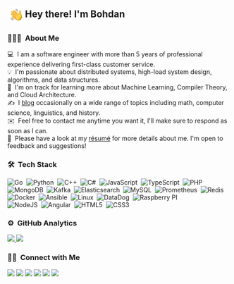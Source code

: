 ## <img alt="Night Coding" src="./hand_wave.gif" width='40' align="center"/>Hey there! I'm Bohdan

<!-- ## 👋 &nbsp;Hey there! I'm Bohdan -->

### 👨🏻‍💻 &nbsp;About Me

💻 &nbsp;I am a software engineer with more than 5 years of professional experience delivering first-class customer service.\
💡 &nbsp;I'm passionate about distributed systems, high-load system design, algorithms, and data structures.\
🌱 &nbsp;I'm on track for learning more about Machine Learning, Compiler Theory, and Cloud Architecture.\
✍️ &nbsp;I [blog](https://t.me/moderndev) occasionally on a wide range of topics including math, computer science, linguistics, and history.\
✉️ &nbsp;Feel free to contact me anytime you want it, I'll make sure to respond as soon as I can.\
📄 &nbsp;Please have a look at my [résumé](https://linkedin.com/in/bohdan-shtepan) for more details about me. I'm open to feedback and suggestions!

### 🛠 &nbsp;Tech Stack

![Go](https://img.shields.io/badge/-Go-272822?style=flat&logo=go)&nbsp;
![Python](https://img.shields.io/badge/-Python-272822?style=flat&logo=python)&nbsp;
![C++](https://img.shields.io/badge/-C++-272822?style=flat&logo=C%2B%2B&)&nbsp;
![C#](https://img.shields.io/badge/-C%23-272822?style=flat&logo=c%20sharp)&nbsp;
![JavaScript](https://img.shields.io/badge/-JavaScript-272822?style=flat&logo=javascript)&nbsp;
![TypeScript](https://img.shields.io/badge/-TypeScript-272822?style=flat&logo=typescript)&nbsp;
![PHP](https://img.shields.io/badge/-PHP-272822?style=flat&logo=php)\
![MongoDB](https://img.shields.io/badge/-MongoDB-272822?style=flat&logo=MongoDB)&nbsp;
![Kafka](https://img.shields.io/badge/-Kafka-272822?style=flat&logo=apache%20kafka)&nbsp;
![Elasticsearch](https://img.shields.io/badge/-Elasticsearch-272822?style=flat&logo=elasticsearch)&nbsp;
![MySQL](https://img.shields.io/badge/-MySQL-272822?style=flat&logo=mysql)&nbsp;
![Prometheus](https://img.shields.io/badge/-Prometheus-272822?style=flat&logo=prometheus)&nbsp;
![Redis](https://img.shields.io/badge/-Redis-272822?style=flat&logo=redis)\
![Docker](https://img.shields.io/badge/-Docker-272822?style=flat&logo=docker)&nbsp;
![Ansible](https://img.shields.io/badge/-Ansible-272822?style=flat&logo=ansible)&nbsp;
![Linux](https://img.shields.io/badge/-Linux-272822?style=flat&logo=linux)&nbsp;
![DataDog](https://img.shields.io/badge/-DataDog-272822?style=flat&logo=datadog)&nbsp;
![Raspberry PI](https://img.shields.io/badge/-Raspberry%20Pi-272822?style=flat&logo=raspberry%20pi)\
![NodeJS](https://img.shields.io/badge/-NodeJS-272822?style=flat&logo=Node.js)&nbsp;
![Angular](https://img.shields.io/badge/-Angular-272822?style=flat&logo=angular)&nbsp;
![HTML5](https://img.shields.io/badge/-HTML5-272822?style=flat&logo=html5)&nbsp;
![CSS3](https://img.shields.io/badge/-CSS3-272822?style=flat&logo=css3)&nbsp;

### ⚙️ &nbsp;GitHub Analytics

<p align="left">
<a href="https://github.com/virtyaluk">
  <img height="180em" src="https://github-readme-stats-eight-theta.vercel.app/api?username=virtyaluk&show_icons=true&theme=monokai&include_all_commits=true&count_private=true"/>
  <img height="180em" src="https://github-readme-stats-eight-theta.vercel.app/api/top-langs/?username=virtyaluk&layout=compact&langs_count=8&theme=monokai"/>
</a>
</p>

### 🤝🏻 &nbsp;Connect with Me

<p align="left">
<a href="https://www.modern-dev.com"><img src="https://img.shields.io/badge/-modern%97dev.com-3423A6?style=flat&logo=Google-Chrome&logoColor=white"/></a>
<a href="https://linkedin.com/in/bohdan-shtepan"><img src="https://img.shields.io/badge/-Bohdan%20Shtepan-0077B5?style=flat&logo=Linkedin&logoColor=white"/></a>
<a href="https://t.me/virtyaluk"><img src="https://img.shields.io/badge/-@virtyaluk-26A5E4?style=flat&logo=telegram&logoColor=white"/></a>
<a href="https://leetcode.com/virtyaluk"><img src="https://img.shields.io/badge/-@virtyaluk-FFA116?style=flat&logo=leetcode&logoColor=white"/></a>
<a href="https://twitter.com/virtyaluk"><img src="https://img.shields.io/badge/-@virtyaluk-1DA1F2?style=flat&logo=twitter&logoColor=white"/></a>
<a href="https://facebook.com/virtyaluk"><img src="https://img.shields.io/badge/-Bohdan%20Shtepan-1877F2?style=flat&logo=facebook&logoColor=white"/></a>
</p>

[website]: https://modern-dev.com
[twitter]: https://twitter.com/virtyaluk
[instagram]: https://instagram.com/virtyaluk
[linkedin]: https://linkedin.com/in/virtyaluk

